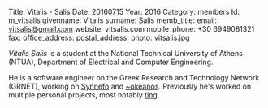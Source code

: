 Title: Vitalis - Salis
Date: 20160715
Year: 2016
Category: members 
Id: m_vitsalis
givenname: Vitalis
surname: Salis
memb_title: 
email: vitsalis@gmail.com
website: vitsalis.com
mobile_phone: +30 6949081321
fax: 
office_address: 
postal_address: 
photo: vitsalis.jpg

_Vitalis Salis_ is a student at the National Technical University of Athens (NTUA), Department of Electrical and Computer Engineering.

He is a software engineer on the Greek Research and Technology Network (GRNET), working on [Synnefo](https://www.synnefo.org/) and [~okeanos](https://okeanos.grnet.gr/home/). Previously he's worked on multiple personal projects, most notably [ting](https://github.com/dionyziz/ting).